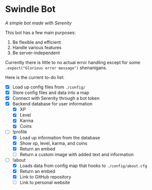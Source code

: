 # Swindle Bot
*A simple bot made with Serenity*

This bot has a few main purposes:
1) Be flexible and efficient
2) Handle various features
3) Be server-independent

Currently there is little to no actual error handling except for some `.expect("Glorious error message")` shenanigans.

Here is the current to-do list:
- [x] Load up config files from `./config/`
- [x] Store config files and data into a map
- [x] Connect with Serenity through a bot token
- [x] Backend database for user information
    - [x] XP
    - [x] Level
    - [x] Karma
    - [x] Coins
- [ ] !profile
    - [x] Load up information from the database
    - [x] Show xp, level, karma, and coins
    - [x] Return an embed
    - [ ] Return a custom image with added text and information
- [ ] !about
    - [x] Loads data from config map that hooks to `./config/about.cfg`
    - [x] Return an embed
    - [x] Link to GitHub repository
    - [ ] Link to personal website